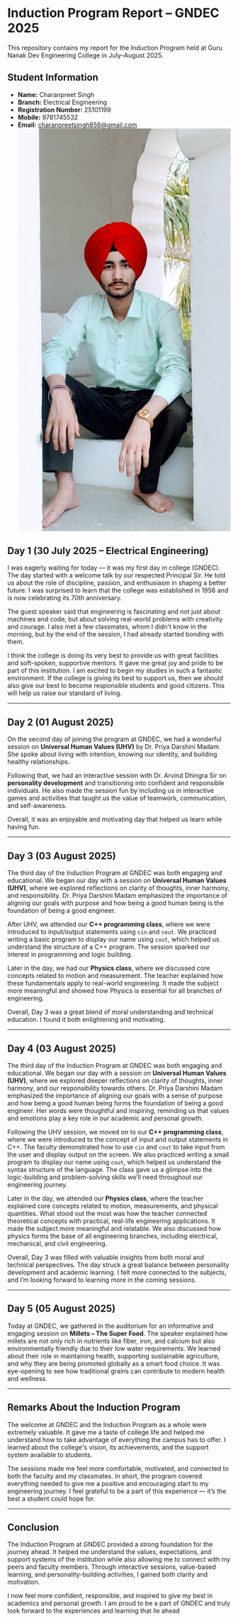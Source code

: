 # Induction Program Report – GNDEC 2025

This repository contains my report for the Induction Program held at Guru Nanak Dev Engineering College in July–August 2025. 

## Student Information
- **Name:** Charanpreet Singh  
- **Branch:** Electrical Engineering  
- **Registration Number:** 25101199  
- **Mobile:** 9781745532  
- **Email:** charanpreetsingh856@gmail.com
![Image](day1.jpg)
## Day 1 (30 July 2025 – Electrical Engineering)

I was eagerly waiting for today — it was my first day in college (GNDEC). The day started with a welcome talk by our respected Principal Sir. He told us about the role of discipline, passion, and enthusiasm in shaping a better future. I was surprised to learn that the college was established in 1956 and is now celebrating its 70th anniversary. 

The guest speaker said that engineering is fascinating and not just about machines and code, but about solving real-world problems with creativity and courage. I also met a few classmates, whom I didn't know in the morning, but by the end of the session, I had already started bonding with them. 

I think the college is doing its very best to provide us with great facilities and soft-spoken, supportive mentors. It gave me great joy and pride to be part of this institution. I am excited to begin my studies in such a fantastic environment. If the college is giving its best to support us, then we should also give our best to become responsible students and good citizens. This will help us raise our standard of living.

---

## Day 2 (01 August 2025)

On the second day of joining the program at GNDEC, we had a wonderful session on **Universal Human Values (UHV)** by Dr. Priya Darshini Madam. She spoke about living with intention, knowing our identity, and building healthy relationships.

Following that, we had an interactive session with Dr. Arvind Dhingra Sir on **personality development** and transitioning into confident and responsible individuals. He also made the session fun by including us in interactive games and activities that taught us the value of teamwork, communication, and self-awareness.

Overall, it was an enjoyable and motivating day that helped us learn while having fun.

---

## Day 3 (03 August 2025)

The third day of the Induction Program at GNDEC was both engaging and educational. We began our day with a session on **Universal Human Values (UHV)**, where we explored reflections on clarity of thoughts, inner harmony, and responsibility. Dr. Priya Darshini Madam emphasized the importance of aligning our goals with purpose and how being a good human being is the foundation of being a good engineer.

After UHV, we attended our **C++ programming class**, where we were introduced to input/output statements using `cin` and `cout`. We practiced writing a basic program to display our name using `cout`, which helped us understand the structure of a C++ program. The session sparked our interest in programming and logic building.

Later in the day, we had our **Physics class**, where we discussed core concepts related to motion and measurement. The teacher explained how these fundamentals apply to real-world engineering. It made the subject more meaningful and showed how Physics is essential for all branches of engineering.

Overall, Day 3 was a great blend of moral understanding and technical education. I found it both enlightening and motivating.

---

##  Day 4 (03 August 2025)

The third day of the Induction Program at GNDEC was both engaging and educational. We began our day with a session on **Universal Human Values (UHV)**, where we explored deeper reflections on clarity of thoughts, inner harmony, and our responsibility towards others. Dr. Priya Darshini Madam emphasized the importance of aligning our goals with a sense of purpose and how being a good human being forms the foundation of being a good engineer. Her words were thoughtful and inspiring, reminding us that values and emotions play a key role in our academic and personal growth.

Following the UHV session, we moved on to our **C++ programming class**, where we were introduced to the concept of input and output statements in C++. The faculty demonstrated how to use `cin` and `cout` to take input from the user and display output on the screen. We also practiced writing a small program to display our name using `cout`, which helped us understand the syntax structure of the language. The class gave us a glimpse into the logic-building and problem-solving skills we’ll need throughout our engineering journey.

Later in the day, we attended our **Physics class**, where the teacher explained core concepts related to motion, measurements, and physical quantities. What stood out the most was how the teacher connected theoretical concepts with practical, real-life engineering applications. It made the subject more meaningful and relatable. We also discussed how physics forms the base of all engineering branches, including electrical, mechanical, and civil engineering.

Overall, Day 3 was filled with valuable insights from both moral and technical perspectives. The day struck a great balance between personality development and academic learning. I felt more connected to the subjects, and I’m looking forward to learning more in the coming sessions.

---

## Day 5 (05 August 2025)

Today at GNDEC, we gathered in the auditorium for an informative and engaging session on **Millets – The Super Food**. The speaker explained how millets are not only rich in nutrients like fiber, iron, and calcium but also environmentally friendly due to their low water requirements. We learned about their role in maintaining health, supporting sustainable agriculture, and why they are being promoted globally as a smart food choice. It was eye-opening to see how traditional grains can contribute to modern health and wellness.


---

##  Remarks About the Induction Program

The welcome at GNDEC and the Induction Program as a whole were extremely valuable. It gave me a taste of college life and helped me understand how to take advantage of everything the campus has to offer. I learned about the college's vision, its achievements, and the support system available to students.

The sessions made me feel more comfortable, motivated, and connected to both the faculty and my classmates. In short, the program covered everything needed to give me a positive and encouraging start to my engineering journey. I feel grateful to be a part of this experience — it’s the best a student could hope for.

---

## Conclusion

The Induction Program at GNDEC provided a strong foundation for the journey ahead. It helped me understand the values, expectations, and support systems of the institution while also allowing me to connect with my peers and faculty members. Through interactive sessions, value-based learning, and personality-building activities, I gained both clarity and motivation. 

I now feel more confident, responsible, and inspired to give my best in academics and personal growth. I am proud to be a part of GNDEC and truly look forward to the experiences and learning that lie ahead



